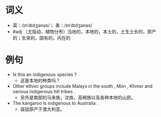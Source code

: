 # 词义
- 英：/ɪnˈdɪdʒənəs/； 美：/ɪnˈdɪdʒənəs/
- #adj （尤指动、植物分布）当地的，本地的，本土的，土生土长的，原产的；生来的，固有的，内在的
# 例句
- Is this an indigenous species ?
	- 这是本地的种类吗？
- Other ethnic groups include Malays in the south , Mon , Khmer and various indigenous hill tribes .
	- 另外是南部的马来族，汶族，高棉族以及各种本地的山民。
- The kangaroo is indigenous to Australia .
	- 袋鼠原产于澳大利亚。
